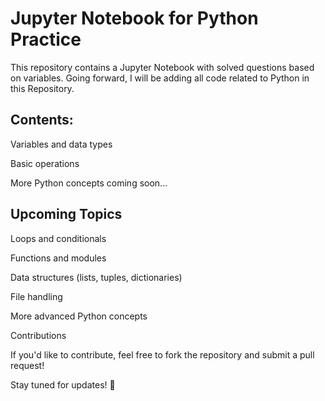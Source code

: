# Jupyter Notebook for Python Practice

This repository contains a Jupyter Notebook with solved questions based on variables. Going forward, I will be adding all code related to Python in this Repository.

## Contents:

Variables and data types

Basic operations

More Python concepts coming soon...

## Upcoming Topics

Loops and conditionals

Functions and modules

Data structures (lists, tuples, dictionaries)

File handling

More advanced Python concepts

Contributions

If you'd like to contribute, feel free to fork the repository and submit a pull request!

Stay tuned for updates! 🚀
